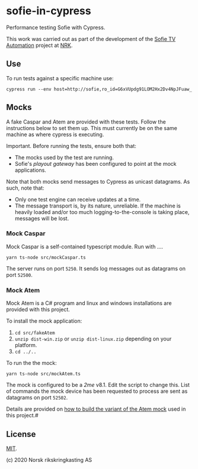 # sofie-in-cypress
Performance testing Sofie with Cypress.

This work was carried out as part of the development of the [Sofie TV Automation](https://github.com/nrkno/Sofie-TV-automation) project at [NRK](https://nrk.no).

## Use

To run tests against a specific machine use:

```
cypress run --env host=http://sofie,ro_id=G6xVUpdg91LOM2Hx2Dv4NpJFuaw_
```

## Mocks

A fake Caspar and Atem are provided with these tests. Follow the instructions below to set them up. This must currently be on the same machine as where cypress is executing.

Important. Before running the tests, ensure both that:
* The mocks used by the test are running.
* Sofie's _playout gateway_ has been configured to point at the mock applications.

Note that both mocks send messages to Cypress as unicast datagrams. As such, note that:

* Only one test engine can receive updates at a time.
* The message transport is, by its nature, unreliable. If the machine is heavily loaded and/or too much logging-to-the-console is taking place, messages will be lost.

### Mock Caspar

Mock Caspar is a self-contained typescript module. Run with ....

    yarn ts-node src/mockCaspar.ts

The server runs on port `5250`. It sends log messages out as datagrams on port `52500`.

### Mock Atem

Mock Atem is a C# program and linux and windows installations are provided with this project. 

To install the mock application:

1. `cd src/fakeAtem`
2. `unzip dist-win.zip` or `unzip dist-linux.zip` depending on your platform.
3. `cd ../..`

To run the the mock:

    yarn ts-node src/mockAtem.ts

The mock is configured to be a _2me_ v8.1. Edit the script to change this. List of commands the mock device has been requested to process are sent as datagrams on port `52502`.

Details are provided on [how to build the variant of the Atem mock](./src/fakeAtem/build.md) used in this project.#

## License

[MIT](./LICENSE).

(c) 2020 Norsk rikskringkasting AS